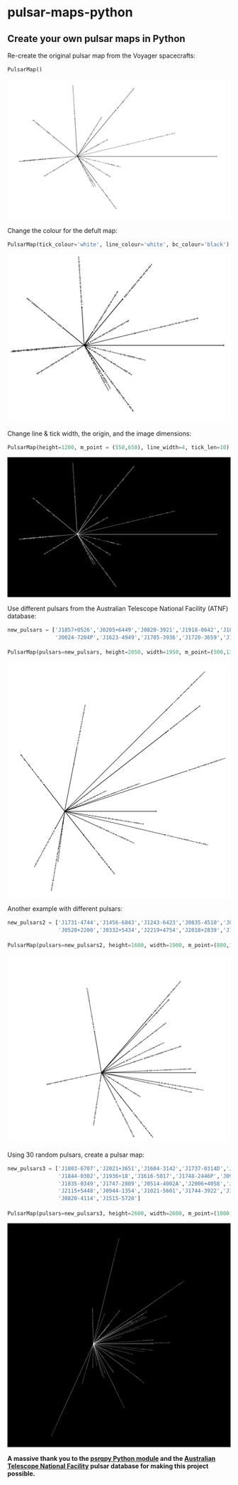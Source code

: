 # pulsar-maps-python

## Create your own pulsar maps in Python

Re-create the original pulsar map from the Voyager spacecrafts:

```python
PulsarMap()
```
![preview](pm_original.png)

Change the colour for the defult map:

```python
PulsarMap(tick_colour='white', line_colour='white', bc_colour='black')
```
![preview](pm_original_2.png)

Change line & tick width, the origin, and the image dimensions:

```python
PulsarMap(height=1200, m_point = (550,650), line_width=4, tick_len=10)
```
![preview](pm_original_4.png)

Use different pulsars from the Australian Telescope National Facility (ATNF) database:

```python
new_pulsars = ['J1857+0526','J0205+6449','J0820-3921','J1918-0642','J1843-1507','J0533-4524','J0820-1350',
               'J0024-7204P','J1623-4949','J1705-3936','J1720-3659','J1921+1006g','J2156+2618','J1828-1007']

PulsarMap(pulsars=new_pulsars, height=2050, width=1950, m_point=(500,1300), gc_len=800, line_width=4, tick_len=10)
```
![preview](ex4.png)

Another example with different pulsars:
```python
new_pulsars2 = ['J1731-4744','J1456-6843','J1243-6423','J0835-4510','J0953+0755','J0826+2637','J0534+2200',
                'J0528+2200','J0332+5434','J2219+4754','J2018+2839','J1935+1616','J1932+1059','J1645-0317']

PulsarMap(pulsars=new_pulsars2, height=1600, width=1900, m_point=(800,1000), gc_len=800, line_width=4, tick_len=10)
```
![preview](ex5.png)

Using 30 random pulsars, create a pulsar map:

```python
new_pulsars3 = ['J1803-6707','J2021+3651','J1604-3142','J1737-0314D','J1236-65','J1819-1318','J1928-0548',
                'J1844-0302','J1936+18','J1616-5017','J1748-2446P','J0954-5754','J1826-1131','J0931-1902',
                'J1835-0349','J1747-2809','J0514-4002A','J2006+4058','J1851+0233','J1701-3006B','J1630+3550',
                'J2115+5448','J0944-1354','J1021-5601','J1744-3922','J1138-6207','J1044-5737','J1843-0000',
                'J0820-4114','J1515-5720']

PulsarMap(pulsars=new_pulsars3, height=2600, width=2600, m_point=(1000,1400), gc_len=700, line_width=2, tick_len=6, tick_colour='white', line_colour='white', bc_colour='black')
```
![preview](ex6.png)

**A massive thank you to the [psrqpy Python module](https://github.com/mattpitkin/psrqpy/) and the [Australian Telescope National Facility](https://www.atnf.csiro.au/) pulsar database for making this project possible.**
